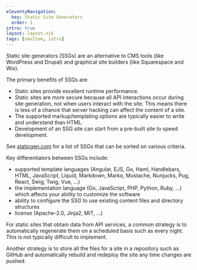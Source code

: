 ```yaml
---
eleventyNavigation:
  key: Static Site Generators
  order: 1
intro: true
layout: layout.njk
tags: [navItem, intro]
---
```


Static site generators (SSGs) are an alternative
to CMS tools (like WordPress and Drupal)
and graphical site builders (like Squarespace and Wix).

The primary benefits of SSGs are:

- Static sites provide excellent runtime performance.
- Static sites are more secure because all API interactions
  occur during site generation, not when users interact with the site.
  This means there is less of a chance that server hacking
  can affect the content of a site.
- The supported markup/templating options are typically
  easier to write and understand than HTML.
- Development of an SSG site can start from
  a pre-built site to speed development.

See [staticgen.com](https://www.staticgen.com/) for a list
of SSGs that can be sorted on various criteria.

Key differentiators between SSGs include:

- supported template languages (Angular, EJS, Go, Haml,
  Handlebars, HTML, JavaScript, Liquid, Markdown, Marko,
  Mustache, Nunjucks, Pug, React, Swig, Twig, Vue, ...)
- the implementation language (Go, JavaScript, PHP, Python, Ruby, ...)
  which affects your ability to customize the software
- ability to configure the SSG to use
  existing content files and directory structures
- license (Apache-2.0, Jinja2, MIT, ...)

For static sites that obtain data from API services,
a common strategy is to automatically regenerate them
on a scheduled basis such as every night.
This is not typically difficult to implement.

Another strategy is to store all the files for a site
in a repository such as GitHub and automatically
rebuild and redeploy the site any time changes are pushed.
